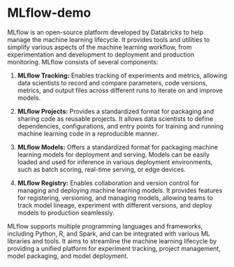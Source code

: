 # MLflow-demo

MLflow is an open-source platform developed by Databricks to help manage the machine learning lifecycle. It provides tools and utilities to simplify various aspects of the machine learning workflow, from experimentation and development to deployment and production monitoring. MLflow consists of several components:

1. **MLflow Tracking:** Enables tracking of experiments and metrics, allowing data scientists to record and compare parameters, code versions, metrics, and output files across different runs to iterate on and improve models.

2. **MLflow Projects:** Provides a standardized format for packaging and sharing code as reusable projects. It allows data scientists to define dependencies, configurations, and entry points for training and running machine learning code in a reproducible manner.

3. **MLflow Models:** Offers a standardized format for packaging machine learning models for deployment and serving. Models can be easily loaded and used for inference in various deployment environments, such as batch scoring, real-time serving, or edge devices.

4. **MLflow Registry:** Enables collaboration and version control for managing and deploying machine learning models. It provides features for registering, versioning, and managing models, allowing teams to track model lineage, experiment with different versions, and deploy models to production seamlessly.

MLflow supports multiple programming languages and frameworks, including Python, R, and Spark, and can be integrated with various ML libraries and tools. It aims to streamline the machine learning lifecycle by providing a unified platform for experiment tracking, project management, model packaging, and model deployment.
